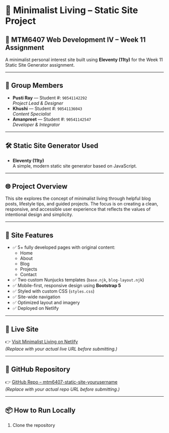 # 🌿 Minimalist Living – Static Site Project

## 📘 MTM6407 Web Development IV – Week 11 Assignment  
A minimalist personal interest site built using **Eleventy (11ty)** for the Week 11 Static Site Generator assignment.

---

## 👥 Group Members

- **Pusti Ray** — Student #: `90541142292`  
  *Project Lead & Designer*  
- **Khushi** — Student #: `90541136043`  
  *Content Specialist*  
- **Amanpreet** — Student #: `90541142547`  
  *Developer & Integrator*  

---

## 🛠️ Static Site Generator Used
- **Eleventy (11ty)**  
A simple, modern static site generator based on JavaScript.

---

## 🌐 Project Overview
This site explores the concept of minimalist living through helpful blog posts, lifestyle tips, and guided projects. The focus is on creating a clean, responsive, and accessible user experience that reflects the values of intentional design and simplicity.

---

## 📄 Site Features

- ✅ 5+ fully developed pages with original content:
  - Home
  - About
  - Blog
  - Projects
  - Contact
- ✅ Two custom Nunjucks templates (`base.njk`, `blog-layout.njk`)
- ✅ Mobile-first, responsive design using **Bootstrap 5**
- ✅ Styled with custom CSS (`styles.css`)
- ✅ Site-wide navigation
- ✅ Optimized layout and imagery
- ✅ Deployed on Netlify

---

## 🚀 Live Site  
👉 [Visit Minimalist Living on Netlify](https://your-netlify-site-url.netlify.app)  
_(Replace with your actual live URL before submitting.)_

---

## 🔗 GitHub Repository  
👉 [GitHub Repo – mtm6407-static-site-yourusername](https://github.com/yourusername/mtm6407-static-site-yourusername)  
_(Replace with your actual repo URL before submitting.)_

---

## 📦 How to Run Locally

1. Clone the repository  
